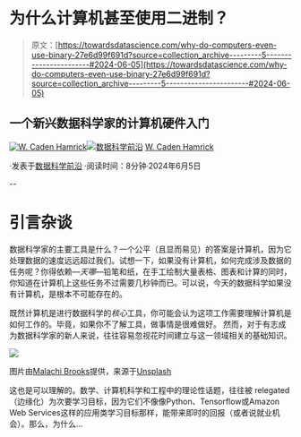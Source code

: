 # 为什么计算机甚至使用二进制？

> 原文：[https://towardsdatascience.com/why-do-computers-even-use-binary-27e6d99f691d?source=collection_archive---------5-----------------------#2024-06-05](https://towardsdatascience.com/why-do-computers-even-use-binary-27e6d99f691d?source=collection_archive---------5-----------------------#2024-06-05)

## 一个新兴数据科学家的计算机硬件入门

[](https://medium.com/@cadenhamrick?source=post_page---byline--27e6d99f691d--------------------------------)[![W. Caden Hamrick](../Images/1674ac4b1c844f3aff37b8e3083764da.png)](https://medium.com/@cadenhamrick?source=post_page---byline--27e6d99f691d--------------------------------)[](https://towardsdatascience.com/?source=post_page---byline--27e6d99f691d--------------------------------)[![数据科学前沿](../Images/a6ff2676ffcc0c7aad8aaf1d79379785.png)](https://towardsdatascience.com/?source=post_page---byline--27e6d99f691d--------------------------------) [W. Caden Hamrick](https://medium.com/@cadenhamrick?source=post_page---byline--27e6d99f691d--------------------------------)

·发表于[数据科学前沿](https://towardsdatascience.com/?source=post_page---byline--27e6d99f691d--------------------------------) ·阅读时间：8分钟·2024年6月5日

--

# 引言杂谈

数据科学家的主要工具是什么？一个公平（且显而易见）的答案是计算机，因为它处理数据的速度远远超过我们。试想一下，如果没有计算机，如何完成涉及数据的任务呢？你得依赖—*天哪*—铅笔和纸，在手工绘制大量表格、图表和计算的同时，你知道在计算机上这些任务不过需要几秒钟而已。可以说，今天的数据科学如果没有计算机，是根本不可能存在的。

既然计算机是进行数据科学的*核心*工具，你可能会认为这项工作需要理解计算机是如何工作的。毕竟，如果你不了解工具，做事情是很难做好。 然而，对于有志成为数据科学家的新人来说，往往容易忽视花时间建立与这一领域相关的基础知识。

![](../Images/bc4ff34fb6da896ec1c41e001e291ebc.png)

图片由[Malachi Brooks](https://unsplash.com/@mebrooks01?utm_content=creditCopyText&utm_medium=referral&utm_source=unsplash)提供，来源于[Unsplash](https://unsplash.com/photos/green-circuit-board-4qigzcWjVqc?utm_content=creditCopyText&utm_medium=referral&utm_source=unsplash)

这也是可以理解的。数学、计算机科学和工程中的理论性话题，往往被 relegated（边缘化）为次要学习目标，因为它们不像像Python、Tensorflow或Amazon Web Services这样的应用类学习目标那样，能带来即时的回报（或者说就业机会）。那么，为什么…
